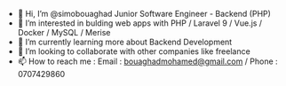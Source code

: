 - 👋 Hi, I’m @simobouaghad Junior Software Engineer - Backend (PHP)
- 👀 I’m interested in bulding web apps with PHP / Laravel 9 / Vue.js / Docker / MySQL / Merise
- 🌱 I’m currently learning more about Backend Development
- 💞️ I’m looking to collaborate with other companies like freelance
- 📫 How to reach me : Email : bouaghadmohamed@gmail.com / Phone : 0707429860

<!---
simobouaghad/simobouaghad is a ✨ special ✨ repository because its `README.md` (this file) appears on your GitHub profile.
You can click the Preview link to take a look at your changes.
--->

